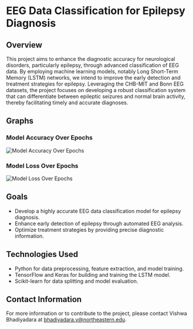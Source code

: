 # EEG Data Classification for Epilepsy Diagnosis

## Overview

This project aims to enhance the diagnostic accuracy for neurological disorders, particularly epilepsy, through advanced classification of EEG data. By employing machine learning models, notably Long Short-Term Memory (LSTM) networks, we intend to improve the early detection and treatment strategies for epilepsy. Leveraging the CHB-MIT and Bonn EEG datasets, the project focuses on developing a robust classification system that can differentiate between epileptic seizures and normal brain activity, thereby facilitating timely and accurate diagnoses.

## Graphs

### Model Accuracy Over Epochs
![Model Accuracy Over Epochs](https://github.com/[YourUsername]/EEG-Classification-Project/assets/model_accuracy.png)

### Model Loss Over Epochs
![Model Loss Over Epochs](https://github.com/[YourUsername]/EEG-Classification-Project/assets/model_loss.png)

## Goals

- Develop a highly accurate EEG data classification model for epilepsy diagnosis.
- Enhance early detection of epilepsy through automated EEG analysis.
- Optimize treatment strategies by providing precise diagnostic information.

## Technologies Used

- Python for data preprocessing, feature extraction, and model training.
- TensorFlow and Keras for building and training the LSTM model.
- Scikit-learn for data splitting and model evaluation.

## Contact Information

For more information or to contribute to the project, please contact Vishwa Bhadiyadara at bhadiyadara.v@northeastern.edu.
